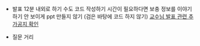- 발표
12분 내외로 하기
수도 코드 작성하기
시간이 필요하다면 보충 정보를 이야기 하기
안 보이게 ppt 만들지 않기 (검은 바탕에 코드 하지 않기)
[교수님 발표 관련 추가공지 확인](https://learn.inha.ac.kr/mod/ubboard/article.php?id=1187378&bwid=668075)

- 질문 거리
